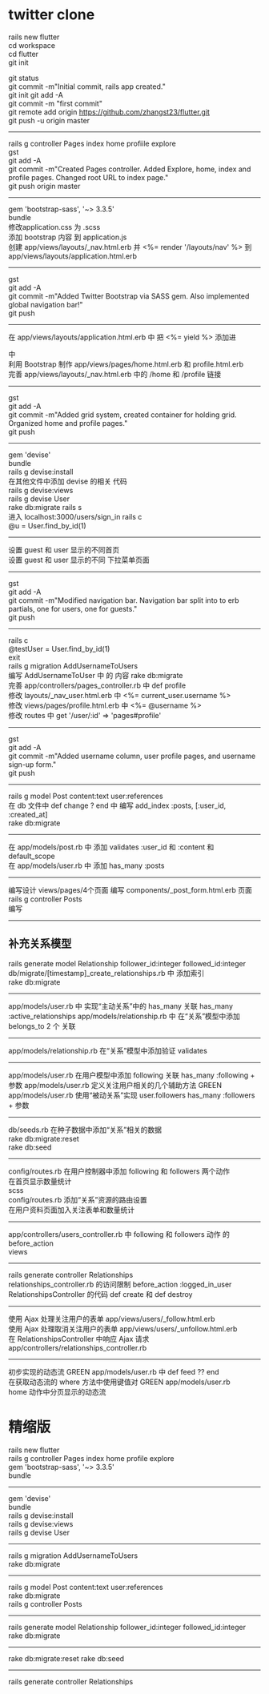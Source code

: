 # twitter clone

rails new flutter  
cd workspace  
cd flutter    
git init  

git status    
git commit -m"Initial commit, rails app created."  
git init
git add -A  
git commit -m "first commit"  
git remote add origin https://github.com/zhangst23/flutter.git  
git push -u origin master  
***
rails g controller Pages index home profiile explore  
gst  
git add -A  
git commit -m"Created Pages controller. Added Explore, home, index and profile pages. Changed root URL to index page."  
git push origin master  
***
gem 'bootstrap-sass', '~> 3.3.5'  
bundle  
修改application.css 为 .scss  
添加 bootstrap 内容 到 application.js  
创建 app/views/layouts/_nav.html.erb  并  <%= render '/layouts/nav' %>   到 app/views/layouts/application.html.erb
***
gst  
git add -A  
git commit -m"Added Twitter Bootstrap via SASS gem. Also implemented global navigation bar!"  
git push
***
在 app/views/layouts/application.html.erb 中 把 <%= yield %> 添加进 <div class="container"> 中  
利用 Bootstrap 制作  app/views/pages/home.html.erb  和 profile.html.erb  
完善 app/views/layouts/_nav.html.erb 中的 /home 和 /profile 链接
***
gst  
git add -A  
git commit -m"Added grid system, created container for holding grid. Organized home and profile pages."  
git push
***
gem 'devise'  
bundle  
rails g devise:install  
在其他文件中添加 devise 的相关 代码  
rails g devise:views  
rails g devise User  
rake db:migrate
rails s  
进入 localhost:3000/users/sign_in
rails c  
@u = User.find_by_id(1)  
***
设置 guest 和 user 显示的不同首页  
设置 guest 和 user 显示的不同 下拉菜单页面
***
gst  
git add -A  
git commit -m"Modified navigation bar. Navigation bar split into to erb partials, one for users, one for guests."  
git push
***
rails c  
@testUser = User.find_by_id(1)  
exit  
rails g migration AddUsernameToUsers   
编写 AddUsernameToUser 中 的 内容
rake db:migrate  
完善 app/controllers/pages_controller.rb 中   def profile  
修改 layouts/_nav_user.html.erb 中 <%= current_user.username %>  
修改 views/pages/profile.html.erb 中 <%= @username %>   
修改 routes 中 get '/user/:id' => 'pages#profile'  
***
gst  
git add -A  
git commit -m"Added username column, user profile pages, and username sign-up form."  
git push
***
rails g model Post content:text user:references  
在 db 文件中 def change ? end 中 编写 add_index :posts, [:user_id, :created_at]   
rake db:migrate  
***
在 app/models/post.rb  中 添加 validates :user_id 和 :content  和 default_scope  
在 app/models/user.rb  中 添加 has_many :posts
***
编写设计 views/pages/4个页面 
编写 components/_post_form.html.erb 页面  
rails g controller Posts  
编写
***
## 补充关系模型
rails generate model Relationship follower_id:integer followed_id:integer  
db/migrate/[timestamp]_create_relationships.rb 中 添加索引  
rake db:migrate  
***
app/models/user.rb 中 实现“主动关系”中的 has_many 关联  has_many :active_relationships
app/models/relationship.rb 中 在“关系”模型中添加 belongs_to 2 个 关联  
***
app/models/relationship.rb 在“关系”模型中添加验证 validates  
***
app/models/user.rb 在用户模型中添加 following 关联  has_many :following + 参数
app/models/user.rb  定义关注用户相关的几个辅助方法 GREEN
app/models/user.rb  使用“被动关系”实现 user.followers has_many :followers + 参数  
***
db/seeds.rb  在种子数据中添加“关系”相关的数据  
rake db:migrate:reset  
rake db:seed
***
config/routes.rb  在用户控制器中添加 following 和 followers 两个动作  
在首页显示数量统计  
scss  
config/routes.rb  添加“关系”资源的路由设置  
在用户资料页面加入关注表单和数量统计  
***
app/controllers/users_controller.rb  中 following 和 followers 动作 的  before_action  
views
***
rails generate controller Relationships  
relationships_controller.rb  的访问限制   before_action :logged_in_user  
RelationshipsController 的代码  def create  和  def destroy  
***
使用 Ajax 处理关注用户的表单   app/views/users/_follow.html.erb  
使用 Ajax 处理取消关注用户的表单  app/views/users/_unfollow.html.erb  
在 RelationshipsController 中响应 Ajax 请求  app/controllers/relationships_controller.rb  
***
初步实现的动态流 GREEN  app/models/user.rb  中   def feed  ??  end  
在获取动态流的 where 方法中使用键值对 GREEN   app/models/user.rb  
home 动作中分页显示的动态流








# 精缩版

rails new flutter   
rails g controller Pages index home profile explore  
gem 'bootstrap-sass', '~> 3.3.5'   
bundle 
***
gem 'devise'  
bundle  
rails g devise:install  
rails g devise:views   
rails g devise User
***
rails g migration AddUsernameToUsers   
rake db:migrate  
***
rails g model Post content:text user:references   
rake db:migrate  
rails g controller Posts   
***
rails generate model Relationship follower_id:integer followed_id:integer 
rake db:migrate    
***
rake db:migrate:reset
rake db:seed
***
rails generate controller Relationships









